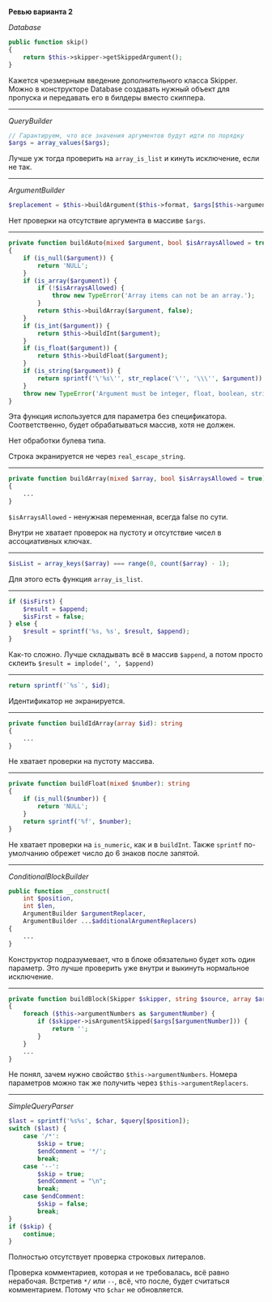 **Ревью варианта 2**

_Database_

```php
public function skip()
{
    return $this->skipper->getSkippedArgument();
}
```
Кажется чрезмерным введение дополнительного класса Skipper.
Можно в конструкторе Database создавать нужный объект для пропуска
и передавать его в билдеры вместо скиппера.

---

_QueryBuilder_

```php
// Гарантируем, что все значения аргументов будут идти по порядку
$args = array_values($args);
```
Лучше уж тогда проверить на `array_is_list` и кинуть исключение, если не так.

---

_ArgumentBuilder_

```php
$replacement = $this->buildArgument($this->format, $args[$this->argumentNumber]);
```
Нет проверки на отсутствие аргумента в массиве `$args`.

---

```php
private function buildAuto(mixed $argument, bool $isArraysAllowed = true): string
{
    if (is_null($argument)) {
        return 'NULL';
    }
    if (is_array($argument)) {
        if (!$isArraysAllowed) {
            throw new TypeError('Array items can not be an array.');
        }
        return $this->buildArray($argument, false);
    }
    if (is_int($argument)) {
        return $this->buildInt($argument);
    }
    if (is_float($argument)) {
        return $this->buildFloat($argument);
    }
    if (is_string($argument)) {
        return sprintf('\'%s\'', str_replace('\'', '\\\'', $argument));
    }
    throw new TypeError('Argument must be integer, float, boolean, string, array or null.');
}
```
Эта функция используется для параметра без спецификатора. 
Соответственно, будет обрабатываться массив, хотя не должен.

Нет обработки булева типа.

Строка экранируется не через `real_escape_string`.

---

```php
private function buildArray(mixed $array, bool $isArraysAllowed = true): string
{
    ...
}
```
`$isArraysAllowed` - ненужная переменная, всегда false по сути.

Внутри не хватает проверок на пустоту и отсутствие чисел в ассоциативных ключах. 

---

```php
$isList = array_keys($array) === range(0, count($array) - 1);
```
Для этого есть функция `array_is_list`.

---

```php
if ($isFirst) {
    $result = $append;
    $isFirst = false;
} else {
    $result = sprintf('%s, %s', $result, $append);
}
```
Как-то сложно. Лучше складывать всё в массив `$append`,
а потом просто склеить `$result = implode(', ', $append)`

---

```php
return sprintf('`%s`', $id);
```
Идентификатор не экранируется.

---

```php
private function buildIdArray(array $id): string
{
    ...
}
```
Не хватает проверки на пустоту массива.

---

```php
private function buildFloat(mixed $number): string
{
    if (is_null($number)) {
        return 'NULL';
    }
    return sprintf('%f', $number);
}
```
Не хватает проверки на `is_numeric`, как и в `buildInt`.
Также `sprintf` по-умолчанию обрежет число до 6 знаков после запятой.

---

_ConditionalBlockBuilder_

```php
public function __construct(
    int $position,
    int $len,
    ArgumentBuilder $argumentReplacer,
    ArgumentBuilder ...$additionalArgumentReplacers)
{
    ...
}
```
Конструктор подразумевает, что в блоке обязательно будет хоть один параметр.
Это лучше проверить уже внутри и выкинуть нормальное исключение.

---

```php
private function buildBlock(Skipper $skipper, string $source, array $args): string
{
    foreach ($this->argumentNumbers as $argumentNumber) {
        if ($skipper->isArgumentSkipped($args[$argumentNumber])) {
            return '';
        }
    }
    ...
}
```
Не понял, зачем нужно свойство `$this->argumentNumbers`.
Номера параметров можно так же получить через `$this->argumentReplacers`.

---

_SimpleQueryParser_

```php
$last = sprintf('%s%s', $char, $query[$position]);
switch ($last) {
    case '/*':
        $skip = true;
        $endComment = '*/';
        break;
    case '--':
        $skip = true;
        $endComment = "\n";
        break;
    case $endComment:
        $skip = false;
        break;
}
if ($skip) {
    continue;
}
```
Полностью отсутствует проверка строковых литералов.

Проверка комментариев, которая и не требовалась, всё равно нерабочая.
Встретив `*/` или `--`, всё, что после, будет считаться комментарием.
Потому что `$char` не обновляется.